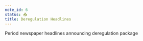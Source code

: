 ```yaml
---
note_id: 6
status: 📤
title: Deregulation Headlines
---
```


Period newspaper headlines announcing deregulation package